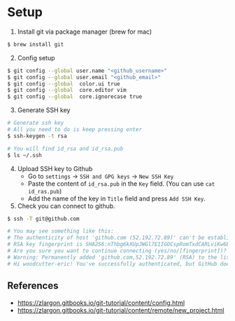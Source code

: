 # Setup

1. Install git via package manager (brew for mac)
```bash
$ brew install git
```
2. Config setup
```bash
$ git config --global user.name "<github_username>"
$ git config --global user.email "<github_email>"
$ git config --global  color.ui true
$ git config --global  core.editor vim
$ git config --global  core.ignorecase true
```
3. Generate SSH key
```bash
# Generate ssh key
# All you need to do is keep pressing enter
$ ssh-keygen -t rsa

# You will find id_rsa and id_rsa.pub
$ ls ~/.ssh
```
4. Upload SSH key to Github
    - Go to `settings` -> `SSH and GPG keys` -> `New SSH Key`
    - Paste the content of `id_rsa.pub` in the `Key` field. (You can use `cat id_ras.pub`)
    - Add the name of the key in `Title` field and press `Add SSH Key`.
5. Check you can connect to github.
```bash
$ ssh -T git@github.com

# You may see something like this:
# The authenticity of host 'github.com (52.192.72.89)' can't be established.
# RSA key fingerprint is SHA256:nThbg6kXUpJWGl7E1IGOCspRomTxdCARLviKw6E5SY8.
# Are you sure you want to continue connecting (yes/no/[fingerprint])? yes
# Warning: Permanently added 'github.com,52.192.72.89' (RSA) to the list of known hosts.
# Hi woodcutter-eric! You've successfully authenticated, but GitHub does not provide shell access.
```

## References
- https://zlargon.gitbooks.io/git-tutorial/content/config.html
- https://zlargon.gitbooks.io/git-tutorial/content/remote/new_project.html